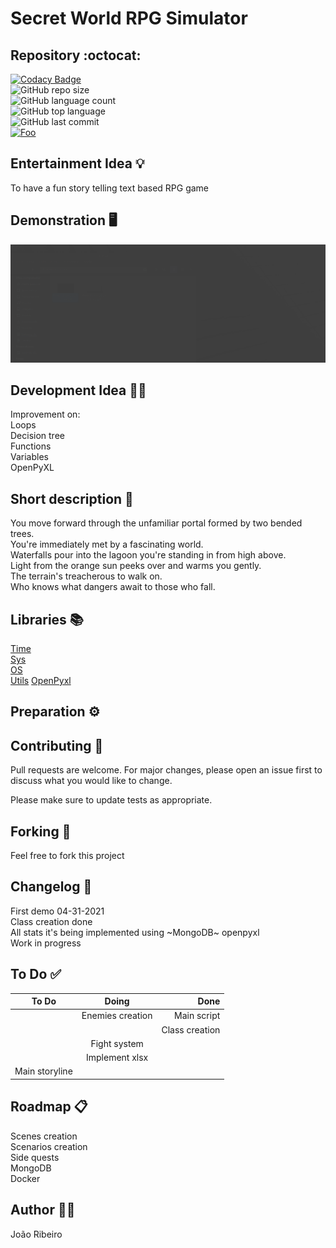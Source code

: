 # Secret World RPG Simulator

## Repository :octocat:
[![Codacy Badge](https://app.codacy.com/project/badge/Grade/0d29f083b05a4ed7ac08c6cfb6a16e23)](https://www.codacy.com/gh/JxRibeiro/Secret-World-RPG/dashboard?utm_source=github.com&amp;utm_medium=referral&amp;utm_content=JxRibeiro/Secret-World-RPG&amp;utm_campaign=Badge_Grade)  
![GitHub repo size](https://img.shields.io/github/repo-size/JxRibeiro/Secret-World-RPG?style=flat)  
![GitHub language count](https://img.shields.io/github/languages/count/JxRibeiro/Secret-World-RPG?style=flat)  
![GitHub top language](https://img.shields.io/github/languages/top/JxRibeiro/Secret-World-RPG?style=flat)  
![GitHub last commit](https://img.shields.io/github/last-commit/JxRibeiro/Secret-World-RPG?color=red&style=flat)  
<a href=https://replit.com/@JooRibeiro2/Secret-World-RPG>![Foo](https://img.shields.io/badge/Replit-Run%20on%20Replit-blue?style=flat&logo=repl.it)</a>

## Entertainment Idea 💡
To have a fun story telling text based RPG game

## Demonstration :desktop_computer:
![Demo](https://github.com/JxRibeiro/Secret-World-RPG/blob/Replit/images/Demo.gif)
## Development Idea 👨‍💻
Improvement on:  
Loops  
Decision tree  
Functions  
Variables  
OpenPyXL

## Short description 📝
You move forward through the unfamiliar portal formed by two bended trees.  
You're immediately met by a fascinating world.  
Waterfalls pour into the lagoon you're standing in from high above.  
Light from the orange sun peeks over and warms you gently.  
The terrain's treacherous to walk on.  
Who knows what dangers await to those who fall.

## Libraries 📚

[Time](https://docs.python.org/3/library/time.html)  
[Sys](https://docs.python.org/3/library/sys.html)  
[OS](https://docs.python.org/3/library/os.html)  
[Utils](https://pypi.org/project/python-utils/)
[OpenPyxl](https://openpyxl.readthedocs.io/en/stable/)


## Preparation ⚙️


## Contributing 🤝
Pull requests are welcome. For major changes, please open an issue first to discuss what you would like to change.

Please make sure to update tests as appropriate.

## Forking 🧲
Feel free to fork this project 
## Changelog 📖
First demo 04-31-2021  
Class creation done  
All stats it's being implemented using ~MongoDB~ openpyxl   
Work in progress  
## To Do ✅
| To Do            |     Doing      |           Done |
| ---------------- | :------------: | -------------: |
|                  | Enemies creation |    Main script |
|                  |                | Class creation |
|                  |  Fight system  |                |
|                  | Implement xlsx |                |
| Main storyline   |                |                |

## Roadmap 📋
Scenes creation  
Scenarios creation  
Side quests  
MongoDB  
Docker  

## Author 👨‍💻
João Ribeiro 
